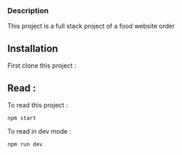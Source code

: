 ### Description

This project is a full stack project of a food website order

## Installation

First clone this project :

## Read :

To read this project :

`npm start`

To read in dev mode :

`npm run dev`
